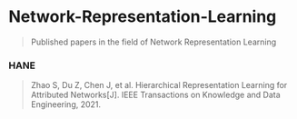 # Network-Representation-Learning

> Published papers in the field of Network Representation Learning



### HANE

> Zhao S, Du Z, Chen J, et al. Hierarchical Representation Learning for Attributed Networks[J]. IEEE Transactions on Knowledge and Data Engineering, 2021.

